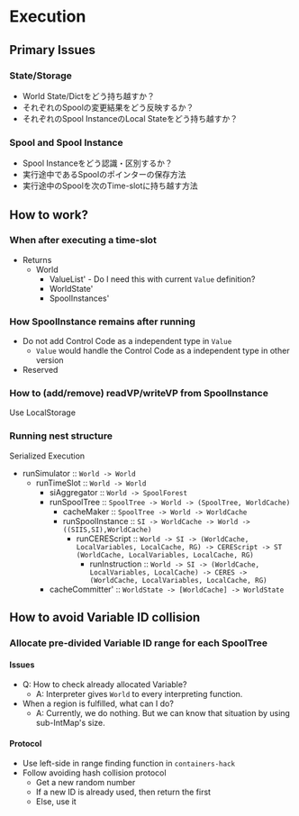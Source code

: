 Execution
====

## Primary Issues

### State/Storage

* World State/Dictをどう持ち越すか？
* それぞれのSpoolの変更結果をどう反映するか？
* それぞれのSpool InstanceのLocal Stateをどう持ち越すか？

### Spool and Spool Instance

* Spool Instanceをどう認識・区別するか？
* 実行途中であるSpoolのポインターの保存方法
* 実行途中のSpoolを次のTime-slotに持ち越す方法

## How to work?

### When after executing a time-slot

* Returns
  * World
    * ValueList' - Do I need this with current `Value` definition?
    * WorldState'
    * SpoolInstances'

### How SpoolInstance remains after running

* Do not add Control Code as a independent type in `Value`
  * `Value` would handle the Control Code as a independent type in other version
* Reserved

### How to (add/remove) readVP/writeVP from SpoolInstance

Use LocalStorage

### Running nest structure

Serialized Execution

* runSimulator :: `World -> World`
  * runTimeSlot :: `World -> World`
    * siAggregator :: `World -> SpoolForest`
    * runSpoolTree :: `SpoolTree -> World -> (SpoolTree, WorldCache)`
      * cacheMaker :: `SpoolTree -> World -> WorldCache`
      * runSpoolInstance :: `SI -> WorldCache -> World -> ((SIIS,SI),WorldCache)`
        * runCEREScript :: `World -> SI -> (WorldCache, LocalVariables, LocalCache, RG) -> CEREScript -> ST (WorldCache, LocalVariables, LocalCache, RG)`
          * runInstruction :: `World -> SI -> (WorldCache, LocalVariables, LocalCache) -> CERES -> (WorldCache, LocalVariables, LocalCache, RG)`
    * cacheCommitter' :: `WorldState -> [WorldCache] -> WorldState`


## How to avoid Variable ID collision

### Allocate pre-divided Variable ID range for each SpoolTree

#### Issues

* Q: How to check already allocated Variable?
  * A: Interpreter gives `World` to every interpreting function.
* When a region is fulfilled, what can I do?
  * A: Currently, we do nothing. But we can know that situation by using sub-IntMap's size.

#### Protocol

* Use left-side in range finding function in `containers-hack`
* Follow avoiding hash collision protocol
  * Get a new random number
  * If a new ID is already used, then return the first
  * Else, use it


